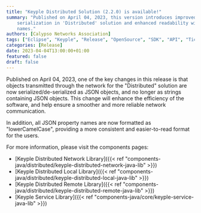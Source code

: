 ```yaml
---
title: "Keyple Distributed Solution (2.2.0) is available!"
summary: "Published on April 04, 2023, this version introduces improved network communication with updated JSON object 
    serialization in 'Distributed' solution and enhanced readability with 'lowerCamelCase' formatting for JSON property 
    names."
authors: [Calypso Networks Association]
tags: ["Eclipse", "Keyple", "Release", "OpenSource", "SDK", "API", "Ticketing", "Distributed"]
categories: [Release]
date: 2023-04-04T13:00:00+01:00
featured: false
draft: false
---
```


Published on April 04, 2023,
one of the key changes in this release is that objects transmitted through the network for the "Distributed" solution 
are now serialized/de-serialized as JSON objects, and no longer as strings containing JSON objects. 
This change will enhance the efficiency of the software, and help ensure a smoother and more reliable network 
communication.

In addition, all JSON property names are now formatted as "lowerCamelCase", providing a more consistent and 
easier-to-read format for the users.

For more information, please visit the components pages:
- [Keyple Distributed Network Library]({{< ref "components-java/distributed/keyple-distributed-network-java-lib" >}})
- [Keyple Distributed Local Library]({{< ref "components-java/distributed/keyple-distributed-local-java-lib" >}})
- [Keyple Distributed Remote Library]({{< ref "components-java/distributed/keyple-distributed-remote-java-lib" >}})
- [Keyple Service Library]({{< ref "components-java/core/keyple-service-java-lib" >}})